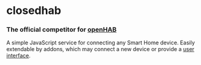 # closedhab

### The official competitor for [openHAB](https://github.com/openhab/openhab-distro)

A simple JavaScript service for connecting any Smart Home device. Easily extendable by addons, which may connect a new device or provide a [user interface](https://github.com/Ryz3D/close-frontend).

